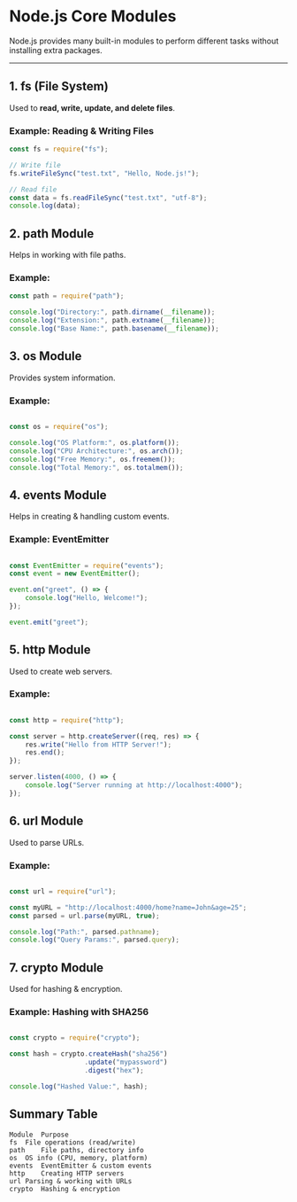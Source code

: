 # Node.js Core Modules

Node.js provides many built-in modules to perform different tasks without installing extra packages.

---

## 1. fs (File System)
Used to **read, write, update, and delete files**.

### Example: Reading & Writing Files
```js
const fs = require("fs");

// Write file
fs.writeFileSync("test.txt", "Hello, Node.js!");

// Read file
const data = fs.readFileSync("test.txt", "utf-8");
console.log(data);

```

## 2. path Module

Helps in working with file paths.

### Example:

```js 
const path = require("path");

console.log("Directory:", path.dirname(__filename));
console.log("Extension:", path.extname(__filename));
console.log("Base Name:", path.basename(__filename));

```

## 3. os Module

Provides system information.

### Example:

```js

const os = require("os");

console.log("OS Platform:", os.platform());
console.log("CPU Architecture:", os.arch());
console.log("Free Memory:", os.freemem());
console.log("Total Memory:", os.totalmem());

```

## 4. events Module

Helps in creating & handling custom events.

### Example: EventEmitter

```js

const EventEmitter = require("events");
const event = new EventEmitter();

event.on("greet", () => {
    console.log("Hello, Welcome!");
});

event.emit("greet");


```

## 5. http Module

Used to create web servers.

### Example:

```js 

const http = require("http");

const server = http.createServer((req, res) => {
    res.write("Hello from HTTP Server!");
    res.end();
});

server.listen(4000, () => {
    console.log("Server running at http://localhost:4000");
});

```

## 6. url Module

Used to parse URLs.

### Example:

```js 

const url = require("url");

const myURL = "http://localhost:4000/home?name=John&age=25";
const parsed = url.parse(myURL, true);

console.log("Path:", parsed.pathname);
console.log("Query Params:", parsed.query);

```

## 7. crypto Module

Used for hashing & encryption.

### Example: Hashing with SHA256

```js

const crypto = require("crypto");

const hash = crypto.createHash("sha256")
                   .update("mypassword")
                   .digest("hex");

console.log("Hashed Value:", hash);

```

## Summary Table
    Module	Purpose
    fs	File operations (read/write)
    path	File paths, directory info
    os	OS info (CPU, memory, platform)
    events	EventEmitter & custom events
    http	Creating HTTP servers
    url	Parsing & working with URLs
    crypto	Hashing & encryption

